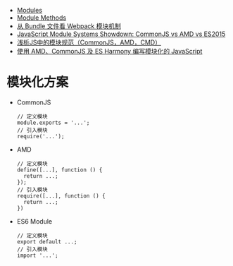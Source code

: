 - [Modules](https://webpack.js.org/concepts/modules/)
- [Module Methods](https://webpack.js.org/api/module-methods/)
- [从 Bundle 文件看 Webpack 模块机制](https://zhuanlan.zhihu.com/p/25954788)
- [JavaScript Module Systems Showdown: CommonJS vs AMD vs ES2015](https://auth0.com/blog/javascript-module-systems-showdown/)
- [浅析JS中的模块规范（CommonJS，AMD，CMD）](http://www.cnblogs.com/skylar/p/4065455.html)
- [使用 AMD、CommonJS 及 ES Harmony 编写模块化的 JavaScript](http://justineo.github.io/singles/writing-modular-js/)

# 模块化方案
- CommonJS

    ```
    // 定义模块
    module.exports = '...';
    // 引入模块
    require('...');
    ```

- AMD

    ```
    // 定义模块
    define([...], function () {
      return ...;
    });
    // 引入模块
    require([...], function () {
      return ...;
    })
    ```

- ES6 Module

    ```
    // 定义模块
    export default ...;
    // 引入模块
    import '...';
    ```

